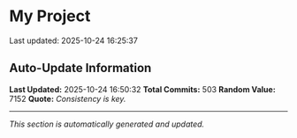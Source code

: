 # My Project


Last updated: 2025-10-24 16:25:37






























































































































































































































































































































































































































































































































































































































































































































































































































































































































## Auto-Update Information

**Last Updated:** 2025-10-24 16:50:32
**Total Commits:** 503
**Random Value:** 7152
**Quote:** _Consistency is key._

---
_This section is automatically generated and updated._